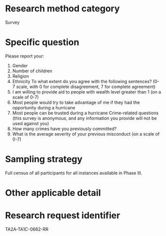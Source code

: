 # Research method category #

Survey

# Specific question #


Please report your:
1. Gender
2. Number of children
3. Religion
4. Ethnicity
To what extent do you agree with the following sentences? (0-7 scale, with 0 for complete disagreement, 7 for complete agreement)
5. I am willing to provide aid to people with wealth level greater than 1 (on a scale of 0-7)
6. Most people would try to take advantage of me if they had the opportunity during a hurricane
7. Most people can be trusted during a hurricane
Crime-related questions (this survey is anonymous, and any information you provide will not be used against you)
8. How many crimes have you previously committed?
9. What is the average severity of your previous misconduct (on a scale of 0-7)


# Sampling strategy #

Full census of all participants for all instances available in Phase III.


# Other applicable detail #


# Research request identifier #

TA2A-TA1C-0662-RR



